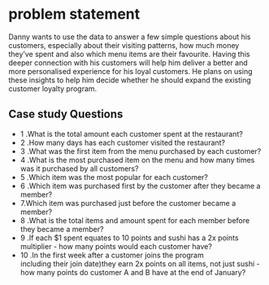 
#  problem statement


Danny wants to use the data to answer a few simple questions about his customers, especially about their visiting patterns, how much money they’ve spent and also which menu items are their favourite. Having this deeper connection with his customers will help him deliver a better and more personalised experience for his loyal customers. He plans on using these insights to help him decide whether he should expand the existing customer loyalty program.


 
## Case study Questions

 - 1 .What is the total amount each customer spent at the restaurant?
 - 2 .How many days has each customer visited the restaurant?
 - 3 .What was the first item from the menu purchased by each customer?
 - 4 .What is the most purchased item on the menu and how many times was it
     purchased by all customers?
 - 5 .Which item was the most popular for each customer?
 - 6 .Which item was purchased first by the customer after they became a member?
 - 7.Which item was purchased just before the customer became a member?
 - 8 .What is the total items and amount spent for each member before they became a member?
 - 9 .If each $1 spent equates to 10 points and sushi has a 2x points multiplier - 
      how many points would each customer have?
 - 10 .In the first week after a customer joins the program  
        including their join date)they earn 2x points on all items, not just sushi - 
       how many points do customer A and B have at the end of January?

